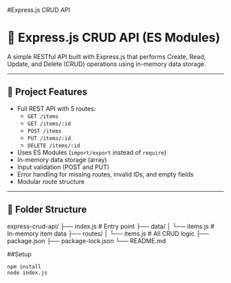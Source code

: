 #Express.js CRUD API

# 🧩 Express.js CRUD API (ES Modules)

A simple RESTful API built with Express.js that performs Create, Read, Update, and Delete (CRUD) operations using in-memory data storage.

---

## 🚀 Project Features

- Full REST API with 5 routes:
  - `GET /items`
  - `GET /items/:id`
  - `POST /items`
  - `PUT /items/:id`
  - `DELETE /items/:id`
- Uses ES Modules (`import/export` instead of `require`)
- In-memory data storage (array)
- Input validation (POST and PUT)
- Error handling for missing routes, invalid IDs, and empty fields
- Modular route structure

---

## 📁 Folder Structure

express-crud-api/
├── index.js # Entry point
├── data/
│ └── items.js # In-memory item data
├── routes/
│ └── items.js # All CRUD logic
├── package.json
├── package-lock.json
└── README.md

##Setup

```comand prompt
npm install
node index.js
```
